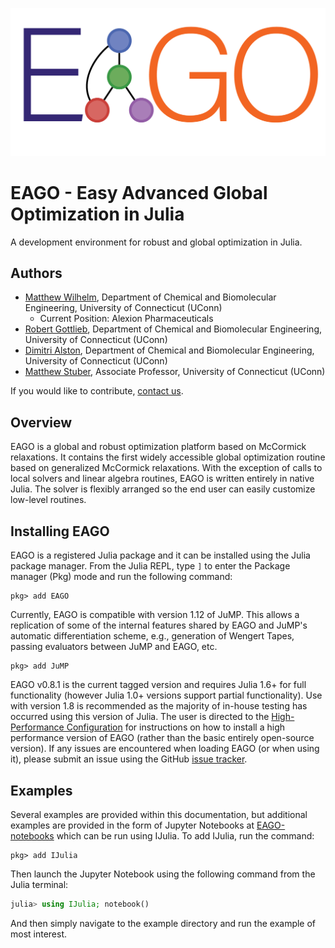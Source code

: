 
![logo](logo.png)

# EAGO - Easy Advanced Global Optimization in Julia

A development environment for robust and global optimization in Julia.

## Authors

- [Matthew Wilhelm](https://psor.uconn.edu/person/matthew-wilhelm/), Department of Chemical and Biomolecular Engineering, University of Connecticut (UConn)
  - Current Position: Alexion Pharmaceuticals
- [Robert Gottlieb](https://psor.uconn.edu/person/robert-gottlieb/), Department of Chemical and Biomolecular Engineering, University of Connecticut (UConn)
- [Dimitri Alston](https://psor.uconn.edu/person/dimitri-alston/), Department of Chemical and Biomolecular Engineering, University of Connecticut (UConn)
- [Matthew Stuber](https://chemical-biomolecular.engr.uconn.edu/person/matthew-stuber/), Associate Professor, University of Connecticut (UConn)

If you would like to contribute, [contact us](https://psorlab.github.io/EAGO.jl/stable/dev/contributing/).

## Overview

EAGO is a global and robust optimization platform based on McCormick relaxations. It contains the first widely accessible global optimization routine based on generalized McCormick relaxations. With the exception of calls to local solvers and linear algebra routines, EAGO is written entirely in native Julia. The solver is flexibly arranged so the end user can easily customize low-level routines.

## Installing EAGO

EAGO is a registered Julia package and it can be installed using the Julia package manager.
From the Julia REPL, type `]` to enter the Package manager (Pkg) mode and run the following command:

```jldoctest
pkg> add EAGO
```

Currently, EAGO is compatible with version 1.12 of JuMP. This allows a replication of some of the internal features shared by EAGO and JuMP's automatic differentiation scheme, e.g., generation of Wengert Tapes, passing evaluators between JuMP and EAGO, etc.

```jldoctest
pkg> add JuMP
```

EAGO v0.8.1 is the current tagged version and requires Julia 1.6+ for full functionality (however Julia 1.0+ versions support partial functionality). Use with version 1.8 is recommended as the majority of in-house testing has occurred using this version of Julia. The user is directed to the [High-Performance Configuration](https://psorlab.github.io/EAGO.jl/optimizer/high_performance/) for instructions on how to install a high performance version of EAGO (rather than the basic entirely open-source version).
If any issues are encountered when loading EAGO (or when using it), please submit an issue using the GitHub [issue tracker](https://github.com/PSORLab/EAGO.jl/issues).

## Examples

Several examples are provided within this documentation, but additional examples are provided in the form of Jupyter Notebooks at [EAGO-notebooks](https://github.com/PSORLab/EAGO-notebooks) which can be run using IJulia. To add IJulia, run the command:

```jldoctest
pkg> add IJulia
```
Then launch the Jupyter Notebook using the following command from the Julia terminal:

```julia
julia> using IJulia; notebook()
```

And then simply navigate to the example directory and run the example of most interest.
